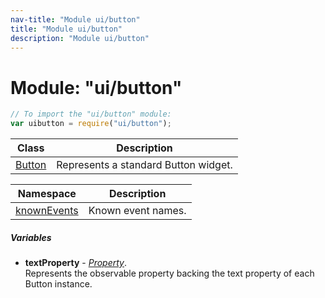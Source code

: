 ```yaml
---
nav-title: "Module ui/button"
title: "Module ui/button"
description: "Module ui/button"
---
```

# Module: "ui/button"

``` JavaScript
// To import the "ui/button" module:
var uibutton = require("ui/button");
```

Class | Description
------|------------
[Button](../../ui/button/Button.md) | Represents a standard Button widget.

Namespace | Description
------|------------
[knownEvents](../../ui/button/knownEvents/) | Known event names.

##### Variables
 - **textProperty** - [_Property_](../../ui/core/dependency-observable/Property.md).    
  Represents the observable property backing the text property of each Button instance.